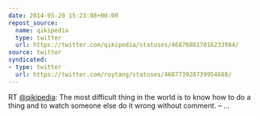 ```yaml
---
date: 2014-05-20 15:23:08+00:00
repost_source:
  name: qikipedia
  type: twitter
  url: https://twitter.com/qikipedia/statuses/468768817016233984/
source: twitter
syndicated:
- type: twitter
  url: https://twitter.com/roytang/statuses/468773928739954688/
---
```


RT [@qikipedia](https://twitter.com/qikipedia/): The most difficult thing in the world is to know how to do a thing and to watch someone else do it wrong without comment. – …